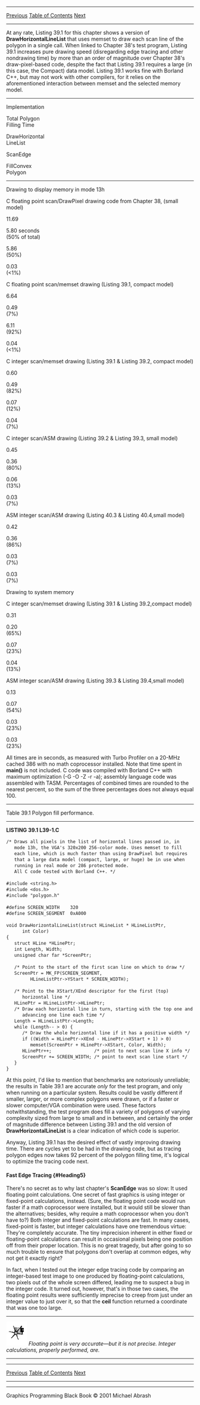   ------------------------ --------------------------------- --------------------
  [Previous](39-01.html)   [Table of Contents](index.html)   [Next](39-03.html)
  ------------------------ --------------------------------- --------------------

At any rate, Listing 39.1 for this chapter shows a version of
**DrawHorizontalLineList** that uses memset to draw each scan line of
the polygon in a single call. When linked to Chapter 38's test program,
Listing 39.1 increases pure drawing speed (disregarding edge tracing and
other nondrawing time) by more than an order of magnitude over Chapter
38's draw-pixel-based code, despite the fact that Listing 39.1 requires
a large (in this case, the Compact) data model. Listing 39.1 works fine
with Borland C++, but may not work with other compilers, for it relies
on the aforementioned interaction between memset and the selected memory
model.

* * * * *

Implementation

Total Polygon\
 Filling Time

DrawHorizontal\
 LineList

ScanEdge

FillConvex\
 Polygon

* * * * *

Drawing to display memory in mode 13h

C floating point scan/DrawPixel drawing code from Chapter 38, (small
model)

11.69

5.80 seconds\
 (50% of total)

5.86\
 (50%)

0.03\
 (\<1%)

C floating point scan/memset drawing (Listing 39.1, compact model)

6.64

0.49\
 (7%)

6.11\
 (92%)

0.04\
 (\<1%)

C integer scan/memset drawing (Listing 39.1 & Listing 39.2, compact
model)

0.60

0.49\
 (82%)

0.07\
 (12%)

0.04\
 (7%)

C integer scan/ASM drawing (Listing 39.2 & Listing 39.3, small model)

0.45

0.36\
 (80%)

0.06\
 (13%)

0.03\
 (7%)

ASM integer scan/ASM drawing (Listing 40.3 & Listing 40.4,small model)

0.42

0.36\
 (86%)

0.03\
 (7%)

0.03\
 (7%)

Drawing to system memory

C integer scan/memset drawing (Listing 39.1 & Listing 39.2,compact
model)

0.31

0.20\
 (65%)

0.07\
 (23%)

0.04\
 (13%)

ASM integer scan/ASM drawing (Listing 39.3 & Listing 39.4,small model)

0.13

0.07\
 (54%)

0.03\
 (23%)

0.03\
 (23%)

All times are in seconds, as measured with Turbo Profiler on a 20-MHz
cached 386 with no math coprocessor installed. Note that time spent in
**main()** is not included. C code was compiled with Borland C++ with
maximum optimization (-G -O -Z -r -a); assembly language code was
assembled with TASM. Percentages of combined times are rounded to the
nearest percent, so the sum of the three percentages does not always
equal 100.

* * * * *

Table 39.1 Polygon fill performance.

* * * * *

**LISTING 39.1 L39-1.C**

    /* Draws all pixels in the list of horizontal lines passed in, in
       mode 13h, the VGA's 320x200 256-color mode. Uses memset to fill
       each line, which is much faster than using DrawPixel but requires
       that a large data model (compact, large, or huge) be in use when
       running in real mode or 286 protected mode.
       All C code tested with Borland C++. */

    #include <string.h>
    #include <dos.h>
    #include "polygon.h"

    #define SCREEN_WIDTH    320
    #define SCREEN_SEGMENT  0xA000

    void DrawHorizontalLineList(struct HLineList * HLineListPtr,
          int Color)
    {
       struct HLine *HLinePtr;
       int Length, Width;
       unsigned char far *ScreenPtr;

       /* Point to the start of the first scan line on which to draw */
       ScreenPtr = MK_FP(SCREEN_SEGMENT,
             HLineListPtr->YStart * SCREEN_WIDTH);

       /* Point to the XStart/XEnd descriptor for the first (top)
          horizontal line */
       HLinePtr = HLineListPtr->HLinePtr;
       /* Draw each horizontal line in turn, starting with the top one and
          advancing one line each time */
       Length = HLineListPtr->Length;
       while (Length-- > 0) {
          /* Draw the whole horizontal line if it has a positive width */
          if ((Width = HLinePtr->XEnd - HLinePtr->XStart + 1) > 0)
             memset(ScreenPtr + HLinePtr->XStart, Color, Width);
          HLinePtr++;                /* point to next scan line X info */
          ScreenPtr += SCREEN_WIDTH; /* point to next scan line start */
       }
    }

At this point, I'd like to mention that benchmarks are notoriously
unreliable; the results in Table 39.1 are accurate *only* for the test
program, and only when running on a particular system. Results could be
vastly different if smaller, larger, or more complex polygons were
drawn, or if a faster or slower computer/VGA combination were used.
These factors notwithstanding, the test program does fill a variety of
polygons of varying complexity sized from large to small and in between,
and certainly the order of magnitude difference between Listing 39.1 and
the old version of **DrawHorizontalLineList** is a clear indication of
which code is superior.

Anyway, Listing 39.1 has the desired effect of vastly improving drawing
time. There are cycles yet to be had in the drawing code, but as tracing
polygon edges now takes 92 percent of the polygon filling time, it's
logical to optimize the tracing code next.

#### Fast Edge Tracing {#Heading5}

There's no secret as to why last chapter's **ScanEdge** was so slow: It
used floating point calculations. One secret of fast graphics is using
integer or fixed-point calculations, instead. (Sure, the floating point
code would run faster if a math coprocessor were installed, but it would
still be slower than the alternatives; besides, why require a math
coprocessor when you don't have to?) Both integer and fixed-point
calculations are fast. In many cases, fixed-point is faster, but integer
calculations have one tremendous virtue: They're completely accurate.
The tiny imprecision inherent in either fixed or floating-point
calculations can result in occasional pixels being one position off from
their proper location. This is no great tragedy, but after going to so
much trouble to ensure that polygons don't overlap at common edges, why
not get it exactly right?

In fact, when I tested out the integer edge tracing code by comparing an
integer-based test image to one produced by floating-point calculations,
two pixels out of the whole screen differed, leading me to suspect a bug
in the integer code. It turned out, however, that's in those two cases,
the floating point results were sufficiently imprecise to creep from
just under an integer value to just over it, so that the **ceil**
function returned a coordinate that was one too large.

  ------------------- ---------------------------------------------------------------------------------------------------------
  ![](images/i.jpg)   *Floating point is very accurate—but it is not precise. Integer calculations, properly performed, are.*
  ------------------- ---------------------------------------------------------------------------------------------------------

  ------------------------ --------------------------------- --------------------
  [Previous](39-01.html)   [Table of Contents](index.html)   [Next](39-03.html)
  ------------------------ --------------------------------- --------------------

* * * * *

Graphics Programming Black Book © 2001 Michael Abrash
